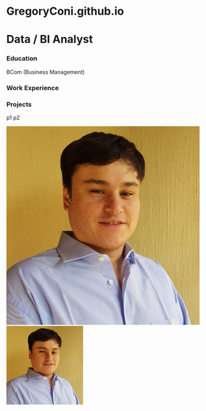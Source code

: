 # GregoryConi.github.io
# Data / BI Analyst
### Education
BCom (Business Management)
### Work Experience
### Projects
p1
p2

![Alt Text](https://github.com/GregoryConi/GregoryConi.github.io/blob/main/Greg%20Profile%20Photo%202023.jpg)
<img src="https://github.com/GregoryConi/GregoryConi.github.io/blob/main/Greg%20Profile%20Photo%202023.jpg" alt="Alt Text" width="200">
